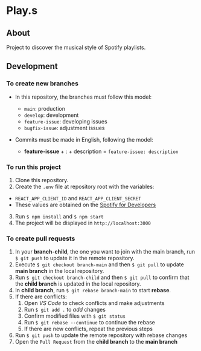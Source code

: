 # Play.s

## About

Project to discover the musical style of Spotify playlists.

## Development

### To create new branches

- In this repository, the branches must follow this model:
    - `main`: production
    - `develop`: development
    - `feature-issue`: developing issues
    - `bugfix-issue`: adjustment issues

- Commits must be made in English, following the model:
    - **feature-issue** + : + description = `feature-issue: description`

### To run this project

1. Clone this repository.
2. Create the `.env` file at repository root with the variables:
  - `REACT_APP_CLIENT_ID` and `REACT_APP_CLIENT_SECRET`
  - These values ​​are obtained on the [Spotify for Developers](https://developer.spotify.com/)
3. Run `$ npm install` and `$ npm start`
4. The project will be displayed in `http://localhost:3000`

### To create pull requests

1. In your **branch-child**, the one you want to join with the main branch, run `$ git push` to update it in the remote repository.
2. Execute `$ git checkout branch-main` and then `$ git pull` to update **main branch** in the local repository.
3. Run `$ git checkout branch-child` and then `$ git pull` to confirm that the **child branch** is updated in the local repository.
4. In **child branch**, run `$ git rebase branch-main` to start **rebase**.
5. If there are conflicts:
    1. Open *VS Code* to check conflicts and make adjustments
    2. Run `$ git add .` to *add* changes
    3. Confirm modified files with `$ git status`
    4. Run `$ git rebase --continue` to continue the rebase
    5. If there are new conflicts, repeat the previous steps
6. Run `$ git push` to update the remote repository with rebase changes
7. Open the `Pull Request` from the **child branch** to the **main branch**
